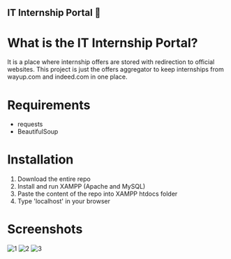 ## IT Internship Portal :school:
# What is the IT Internship Portal? 
It is a place where internship offers are stored with redirection to official websites. This project is just the offers aggregator to keep internships from wayup.com and indeed.com in one place.

# Requirements
- requests
- BeautifulSoup

# Installation
1. Download the entire repo
2. Install and run XAMPP (Apache and MySQL)
3. Paste the content of the repo into XAMPP htdocs folder
3. Type 'localhost' in your browser

# Screenshots
![1](https://user-images.githubusercontent.com/33324211/101516294-9c3ff880-397f-11eb-8204-8e2d89f517b7.PNG)
![2](https://user-images.githubusercontent.com/33324211/101516354-ae219b80-397f-11eb-8b5d-0e2dee0ff7f4.PNG)
![3](https://user-images.githubusercontent.com/33324211/101516377-b679d680-397f-11eb-89c2-974ae6e6f190.PNG)
